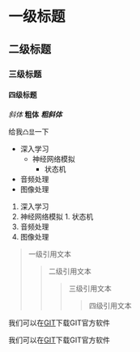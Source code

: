 # 一级标题
## 二级标题
### 三级标题
#### 四级标题

*斜体*
**粗体**
***粗斜体***

给我`凸显`一下

* 深入学习
    * 神经网络模拟
        * 状态机
* 音频处理
* 图像处理

1. 深入学习
  1. 神经网络模拟
    1. 状态机
2. 音频处理
3. 图像处理

> 一级引用文本
>> 二级引用文本
>>> 三级引用文本
>>>> 四级引用文本

我们可以在[GIT](https://git-scm.com/download "GIT下载入口")下载GIT官方软件

我们可以在[GIT][1]下载GIT官方软件

[1]:https://git-scm.com/download "GIT下载入口"
